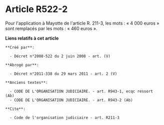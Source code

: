 # Article R522-2

Pour l'application à Mayotte de l'article R. 211-3, les mots : « 4 000 euros » sont remplacés par les mots : « 460 euros ».

**Liens relatifs à cet article**

	**Créé par**:

	  - Décret n°2008-522 du 2 juin 2008 - art. (V)

	**Abrogé par**:

	  - Décret n°2011-338 du 29 mars 2011 - art. 2 (V)

	**Anciens textes**:

	  - CODE DE L'ORGANISATION JUDICIAIRE. - art. R943-1, ecqc ressort (Ab)
	  - CODE DE L'ORGANISATION JUDICIAIRE. - art. R943-2 (Ab)

	**Cite**:

	  - Code de l'organisation judiciaire - art. R211-3
